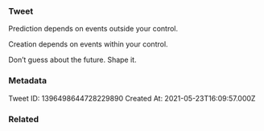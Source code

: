 ### Tweet
Prediction depends on events outside your control. 

Creation depends on events within your control. 

Don’t guess about the future. Shape it.

### Metadata
Tweet ID: 1396498644728229890
Created At: 2021-05-23T16:09:57.000Z

### Related

